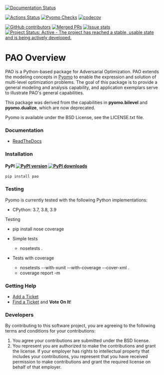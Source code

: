 [![Documentation Status](https://readthedocs.org/projects/pao/badge/?version=latest)](http://pao.readthedocs.org/en/latest/)

[![Actions Status](https://github.com/or-fusion/pao/workflows/continuous-integration/github/pr/linux/badge.svg)](https://github.com/or-fusion/pao/actions)
[![Pyomo Checks](https://github.com/or-fusion/pao/workflows/pyomo-checks/badge.svg)](https://github.com/or-fusion/pao/actions)
[![codecov](https://codecov.io/gh/or-fusion/pao/branch/master/graph/badge.svg)](https://codecov.io/gh/or-fusion/pao)

[![GitHub contributors](https://img.shields.io/github/contributors/or-fusion/pao.svg)](https://github.com/or-fusion/pao/graphs/contributors)
[![Merged PRs](https://img.shields.io/github/issues-pr-closed-raw/or-fusion/pao.svg?label=merged+PRs)](https://github.com/or-fusion/pao/pulls?q=is:pr+is:merged)
[![Issue stats](http://isitmaintained.com/badge/resolution/or-fusion/pao.svg)](http://isitmaintained.com/project/or-fusion/pao)
[![Project Status: Active - The project has reached a stable, usable state and is being actively developed.](http://www.repostatus.org/badges/latest/active.svg)](http://www.repostatus.org/#active)

# PAO Overview

PAO is a Python-based package for Adversarial Optimization.  PAO extends
the modeling concepts in [Pyomo](https://github.com/Pyomo/pyomo) to enable
the expression and solution of multi-level optimization problems. The goal
of this package is to provide a general modeling and analysis capability,
and application exemplars serve to illustrate PAO's general capabilities.

This package was derived from the capabilities in **pyomo.bilevel** and
**pyomo.dualize**, which are now deprecated.

Pyomo is available under the BSD License, see the LICENSE.txt file.

### Documentation

* [ReadTheDocs](http://pao.readthedocs.org/en/latest/)

### Installation

#### PyPI [![PyPI version](https://img.shields.io/pypi/v/pao.svg?maxAge=3600)](https://pypi.org/project/pao/) [![PyPI downloads](https://img.shields.io/pypi/dm/pao.svg?maxAge=21600)](https://pypistats.org/packages/pao)

    pip install pao
    
### Testing

Pyomo is currently tested with the following Python implementations:

* CPython: 3.7, 3.8, 3.9

Testing 

* pip install nose coverage

* Simple tests

  * nosetests .

* Tests with coverage

  * nosetests --with-xunit --with-coverage --cover-xml .
  * coverage report -m

### Getting Help

* [Add a Ticket](https://github.com/or-fusion/pao/issues/new)
* [Find a Ticket](https://github.com/or-fusion/pao/issues) and **Vote On It**!

### Developers

By contributing to this software project, you are agreeing to the following terms and conditions for your contributions:

1. You agree your contributions are submitted under the BSD license. 
2. You represent you are authorized to make the contributions and grant the license. If your employer has rights to intellectual property that includes your contributions, you represent that you have received permission to make contributions and grant the required license on behalf of that employer.


